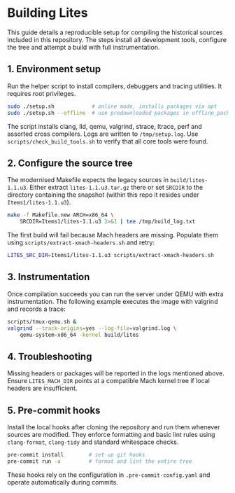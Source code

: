 # Building Lites

This guide details a reproducible setup for compiling the historical sources
included in this repository.  The steps install all development tools,
configure the tree and attempt a build with full instrumentation.

## 1. Environment setup

Run the helper script to install compilers, debuggers and tracing utilities.
It requires root privileges.

```bash
sudo ./setup.sh            # online mode, installs packages via apt
sudo ./setup.sh --offline  # use predownloaded packages in offline_packages/
```

The script installs clang, lld, qemu, valgrind, strace, ltrace, perf and
assorted cross compilers.  Logs are written to `/tmp/setup.log`.
Use `scripts/check_build_tools.sh` to verify that all core tools were found.

## 2. Configure the source tree

The modernised Makefile expects the legacy sources in `build/lites-1.1.u3`.
Either extract `lites-1.1.u3.tar.gz` there or set `SRCDIR` to the directory
containing the snapshot (within this repo it resides under
`Items1/lites-1.1.u3`).

```bash
make -f Makefile.new ARCH=x86_64 \
    SRCDIR=Items1/lites-1.1.u3 2>&1 | tee /tmp/build_log.txt
```

The first build will fail because Mach headers are missing.  Populate them
using `scripts/extract-xmach-headers.sh` and retry:

```bash
LITES_SRC_DIR=Items1/lites-1.1.u3 scripts/extract-xmach-headers.sh
```

## 3. Instrumentation

Once compilation succeeds you can run the server under QEMU with extra
instrumentation.  The following example executes the image with valgrind and
records a trace:

```bash
scripts/tmux-qemu.sh &
valgrind --track-origins=yes --log-file=valgrind.log \
    qemu-system-x86_64 -kernel build/lites
```

## 4. Troubleshooting

Missing headers or packages will be reported in the logs mentioned above.
Ensure `LITES_MACH_DIR` points at a compatible Mach kernel tree if local
headers are insufficient.

## 5. Pre-commit hooks

Install the local hooks after cloning the repository and run them
whenever sources are modified.  They enforce formatting and basic lint
rules using `clang-format`, `clang-tidy` and standard whitespace checks.

```bash
pre-commit install        # set up git hooks
pre-commit run -a         # format and lint the entire tree
```

These hooks rely on the configuration in `.pre-commit-config.yaml` and
operate automatically during commits.
